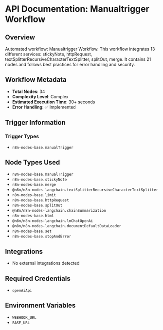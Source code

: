 # API Documentation: Manualtrigger Workflow

## Overview
Automated workflow: Manualtrigger Workflow. This workflow integrates 13 different services: stickyNote, httpRequest, textSplitterRecursiveCharacterTextSplitter, splitOut, merge. It contains 21 nodes and follows best practices for error handling and security.

## Workflow Metadata
- **Total Nodes**: 34
- **Complexity Level**: Complex
- **Estimated Execution Time**: 30+ seconds
- **Error Handling**: ✅ Implemented

## Trigger Information
### Trigger Types
- `n8n-nodes-base.manualTrigger`

## Node Types Used
- `n8n-nodes-base.manualTrigger`
- `n8n-nodes-base.stickyNote`
- `n8n-nodes-base.merge`
- `@n8n/n8n-nodes-langchain.textSplitterRecursiveCharacterTextSplitter`
- `n8n-nodes-base.limit`
- `n8n-nodes-base.httpRequest`
- `n8n-nodes-base.splitOut`
- `@n8n/n8n-nodes-langchain.chainSummarization`
- `n8n-nodes-base.html`
- `@n8n/n8n-nodes-langchain.lmChatOpenAi`
- `@n8n/n8n-nodes-langchain.documentDefaultDataLoader`
- `n8n-nodes-base.set`
- `n8n-nodes-base.stopAndError`

## Integrations
- No external integrations detected

## Required Credentials
- `openAiApi`

## Environment Variables
- `WEBHOOK_URL`
- `BASE_URL`
